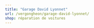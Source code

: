 ```yaml
---
title: "Garage David Lyonnet"
url: /vergongheon/garage-david-lyonnet/
shop: réparation de voitures
---
```


